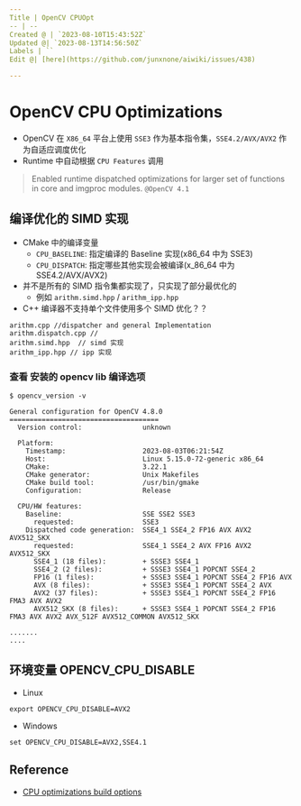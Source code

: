 ```yaml
---
Title | OpenCV CPUOpt
-- | --
Created @ | `2023-08-10T15:43:52Z`
Updated @| `2023-08-13T14:56:50Z`
Labels | ``
Edit @| [here](https://github.com/junxnone/aiwiki/issues/438)

---
```

# OpenCV CPU Optimizations
- OpenCV 在 `X86_64` 平台上使用 `SSE3` 作为基本指令集，`SSE4.2/AVX/AVX2` 作为自适应调度优化
- Runtime 中自动根据 `CPU Features` 调用

> Enabled runtime dispatched optimizations for larger set of functions in core and imgproc modules. `@OpenCV 4.1`

## 编译优化的 SIMD 实现
- CMake 中的编译变量
  - `CPU_BASELINE`: 指定编译的 Baseline 实现(x86_64 中为 SSE3)
  - `CPU_DISPATCH`: 指定哪些其他实现会被编译(x_86_64 中为 SSE4.2/AVX/AVX2)
- 并不是所有的 SIMD 指令集都实现了，只实现了部分最优化的
  - 例如 `arithm.simd.hpp` / `arithm_ipp.hpp`
- C++ 编译器不支持单个文件使用多个 SIMD 优化？？

```
arithm.cpp //dispatcher and general Implementation
arithm.dispatch.cpp //
arithm.simd.hpp  // simd 实现
arithm_ipp.hpp // ipp 实现
```

### 查看 安装的 opencv lib 编译选项

```
$ opencv_version -v

General configuration for OpenCV 4.8.0 =====================================
  Version control:               unknown

  Platform:
    Timestamp:                   2023-08-03T06:21:54Z
    Host:                        Linux 5.15.0-72-generic x86_64
    CMake:                       3.22.1
    CMake generator:             Unix Makefiles
    CMake build tool:            /usr/bin/gmake
    Configuration:               Release

  CPU/HW features:
    Baseline:                    SSE SSE2 SSE3
      requested:                 SSE3
    Dispatched code generation:  SSE4_1 SSE4_2 FP16 AVX AVX2 AVX512_SKX
      requested:                 SSE4_1 SSE4_2 AVX FP16 AVX2 AVX512_SKX
      SSE4_1 (18 files):         + SSSE3 SSE4_1
      SSE4_2 (2 files):          + SSSE3 SSE4_1 POPCNT SSE4_2
      FP16 (1 files):            + SSSE3 SSE4_1 POPCNT SSE4_2 FP16 AVX
      AVX (8 files):             + SSSE3 SSE4_1 POPCNT SSE4_2 AVX
      AVX2 (37 files):           + SSSE3 SSE4_1 POPCNT SSE4_2 FP16 FMA3 AVX AVX2
      AVX512_SKX (8 files):      + SSSE3 SSE4_1 POPCNT SSE4_2 FP16 FMA3 AVX AVX2 AVX_512F AVX512_COMMON AVX512_SKX

.......
....
```

## 环境变量 OPENCV_CPU_DISABLE 

- Linux
```
export OPENCV_CPU_DISABLE=AVX2
```

- Windows
```
set OPENCV_CPU_DISABLE=AVX2,SSE4.1
```



## Reference
- [CPU optimizations build options](https://github.com/opencv/opencv/wiki/CPU-optimizations-build-options)
